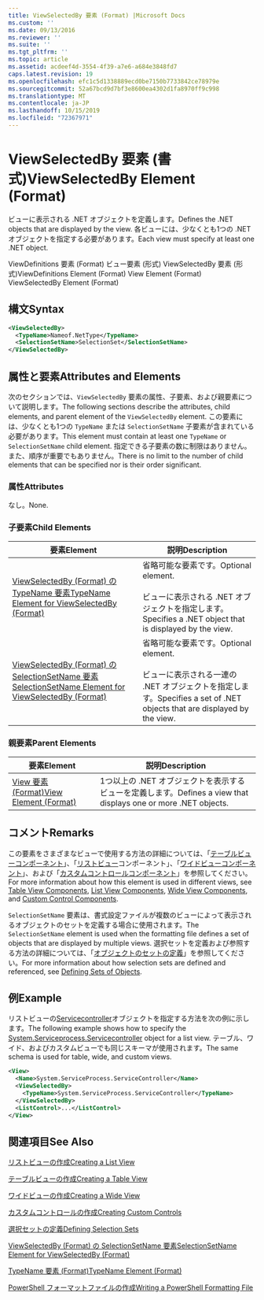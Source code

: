 ```yaml
---
title: ViewSelectedBy 要素 (Format) |Microsoft Docs
ms.custom: ''
ms.date: 09/13/2016
ms.reviewer: ''
ms.suite: ''
ms.tgt_pltfrm: ''
ms.topic: article
ms.assetid: acdeef4d-3554-4f39-a7e6-a684e3848fd7
caps.latest.revision: 19
ms.openlocfilehash: efc1c5d1338889ecd0be7150b7733842ce78979e
ms.sourcegitcommit: 52a67bcd9d7bf3e8600ea4302d1fa8970ff9c998
ms.translationtype: MT
ms.contentlocale: ja-JP
ms.lasthandoff: 10/15/2019
ms.locfileid: "72367971"
---
```

# <a name="viewselectedby-element-format"></a><span data-ttu-id="d0f7f-102">ViewSelectedBy 要素 (書式)</span><span class="sxs-lookup"><span data-stu-id="d0f7f-102">ViewSelectedBy Element (Format)</span></span>

<span data-ttu-id="d0f7f-103">ビューに表示される .NET オブジェクトを定義します。</span><span class="sxs-lookup"><span data-stu-id="d0f7f-103">Defines the .NET objects that are displayed by the view.</span></span> <span data-ttu-id="d0f7f-104">各ビューには、少なくとも1つの .NET オブジェクトを指定する必要があります。</span><span class="sxs-lookup"><span data-stu-id="d0f7f-104">Each view must specify at least one .NET object.</span></span>

<span data-ttu-id="d0f7f-105">ViewDefinitions 要素 (Format) ビュー要素 (形式) ViewSelectedBy 要素 (形式)</span><span class="sxs-lookup"><span data-stu-id="d0f7f-105">ViewDefinitions Element (Format) View Element (Format) ViewSelectedBy Element (Format)</span></span>

## <a name="syntax"></a><span data-ttu-id="d0f7f-106">構文</span><span class="sxs-lookup"><span data-stu-id="d0f7f-106">Syntax</span></span>

```xml
<ViewSelectedBy>
  <TypeName>Nameof.NetType</TypeName>
  <SelectionSetName>SelectionSet</SelectionSetName>
</ViewSelectedBy>
```

## <a name="attributes-and-elements"></a><span data-ttu-id="d0f7f-107">属性と要素</span><span class="sxs-lookup"><span data-stu-id="d0f7f-107">Attributes and Elements</span></span>

<span data-ttu-id="d0f7f-108">次のセクションでは、`ViewSelectedBy` 要素の属性、子要素、および親要素について説明します。</span><span class="sxs-lookup"><span data-stu-id="d0f7f-108">The following sections describe the attributes, child elements, and parent element of the `ViewSelectedBy` element.</span></span> <span data-ttu-id="d0f7f-109">この要素には、少なくとも1つの `TypeName` または `SelectionSetName` 子要素が含まれている必要があります。</span><span class="sxs-lookup"><span data-stu-id="d0f7f-109">This element must contain at least one `TypeName` or `SelectionSetName` child element.</span></span> <span data-ttu-id="d0f7f-110">指定できる子要素の数に制限はありません。また、順序が重要でもありません。</span><span class="sxs-lookup"><span data-stu-id="d0f7f-110">There is no limit to the number of child elements that can be specified nor is their order significant.</span></span>

### <a name="attributes"></a><span data-ttu-id="d0f7f-111">属性</span><span class="sxs-lookup"><span data-stu-id="d0f7f-111">Attributes</span></span>

<span data-ttu-id="d0f7f-112">なし。</span><span class="sxs-lookup"><span data-stu-id="d0f7f-112">None.</span></span>

### <a name="child-elements"></a><span data-ttu-id="d0f7f-113">子要素</span><span class="sxs-lookup"><span data-stu-id="d0f7f-113">Child Elements</span></span>

|<span data-ttu-id="d0f7f-114">要素</span><span class="sxs-lookup"><span data-stu-id="d0f7f-114">Element</span></span>|<span data-ttu-id="d0f7f-115">説明</span><span class="sxs-lookup"><span data-stu-id="d0f7f-115">Description</span></span>|
|-------------|-----------------|
|[<span data-ttu-id="d0f7f-116">ViewSelectedBy (Format) の TypeName 要素</span><span class="sxs-lookup"><span data-stu-id="d0f7f-116">TypeName Element for ViewSelectedBy (Format)</span></span>](./typename-element-for-viewselectedby-format.md)|<span data-ttu-id="d0f7f-117">省略可能な要素です。</span><span class="sxs-lookup"><span data-stu-id="d0f7f-117">Optional element.</span></span><br /><br /> <span data-ttu-id="d0f7f-118">ビューに表示される .NET オブジェクトを指定します。</span><span class="sxs-lookup"><span data-stu-id="d0f7f-118">Specifies a .NET object that is displayed by the view.</span></span>|
|[<span data-ttu-id="d0f7f-119">ViewSelectedBy (Format) の SelectionSetName 要素</span><span class="sxs-lookup"><span data-stu-id="d0f7f-119">SelectionSetName Element for ViewSelectedBy (Format)</span></span>](./selectionsetname-element-for-viewselectedby-format.md)|<span data-ttu-id="d0f7f-120">省略可能な要素です。</span><span class="sxs-lookup"><span data-stu-id="d0f7f-120">Optional element.</span></span><br /><br /> <span data-ttu-id="d0f7f-121">ビューに表示される一連の .NET オブジェクトを指定します。</span><span class="sxs-lookup"><span data-stu-id="d0f7f-121">Specifies a set of .NET objects that are displayed by the view.</span></span>|

### <a name="parent-elements"></a><span data-ttu-id="d0f7f-122">親要素</span><span class="sxs-lookup"><span data-stu-id="d0f7f-122">Parent Elements</span></span>

|<span data-ttu-id="d0f7f-123">要素</span><span class="sxs-lookup"><span data-stu-id="d0f7f-123">Element</span></span>|<span data-ttu-id="d0f7f-124">説明</span><span class="sxs-lookup"><span data-stu-id="d0f7f-124">Description</span></span>|
|-------------|-----------------|
|[<span data-ttu-id="d0f7f-125">View 要素 (Format)</span><span class="sxs-lookup"><span data-stu-id="d0f7f-125">View Element (Format)</span></span>](./view-element-format.md)|<span data-ttu-id="d0f7f-126">1つ以上の .NET オブジェクトを表示するビューを定義します。</span><span class="sxs-lookup"><span data-stu-id="d0f7f-126">Defines a view that displays one or more .NET objects.</span></span>|

## <a name="remarks"></a><span data-ttu-id="d0f7f-127">コメント</span><span class="sxs-lookup"><span data-stu-id="d0f7f-127">Remarks</span></span>

<span data-ttu-id="d0f7f-128">この要素をさまざまなビューで使用する方法の詳細については、「[テーブルビューコンポーネント](./creating-a-table-view.md)」、「[リストビュー](./creating-a-list-view.md)コンポーネント」、「[ワイドビューコンポーネント](./creating-a-wide-view.md)」、および「[カスタムコントロールコンポーネント](./creating-custom-controls.md)」を参照してください。</span><span class="sxs-lookup"><span data-stu-id="d0f7f-128">For more information about how this element is used in different views, see [Table View Components](./creating-a-table-view.md), [List View Components](./creating-a-list-view.md), [Wide View Components](./creating-a-wide-view.md), and [Custom Control Components](./creating-custom-controls.md).</span></span>

<span data-ttu-id="d0f7f-129">`SelectionSetName` 要素は、書式設定ファイルが複数のビューによって表示されるオブジェクトのセットを定義する場合に使用されます。</span><span class="sxs-lookup"><span data-stu-id="d0f7f-129">The `SelectionSetName` element is used when the formatting file defines a set of objects that are displayed by multiple views.</span></span> <span data-ttu-id="d0f7f-130">選択セットを定義および参照する方法の詳細については、「[オブジェクトのセットの定義](./defining-selection-sets.md)」を参照してください。</span><span class="sxs-lookup"><span data-stu-id="d0f7f-130">For more information about how selection sets are defined and referenced, see [Defining Sets of Objects](./defining-selection-sets.md).</span></span>

## <a name="example"></a><span data-ttu-id="d0f7f-131">例</span><span class="sxs-lookup"><span data-stu-id="d0f7f-131">Example</span></span>

<span data-ttu-id="d0f7f-132">リストビューの[Servicecontroller](/dotnet/api/System.ServiceProcess.ServiceController)オブジェクトを指定する方法を次の例に示します。</span><span class="sxs-lookup"><span data-stu-id="d0f7f-132">The following example shows how to specify the [System.Serviceprocess.Servicecontroller](/dotnet/api/System.ServiceProcess.ServiceController) object for a list view.</span></span> <span data-ttu-id="d0f7f-133">テーブル、ワイド、およびカスタムビューでも同じスキーマが使用されます。</span><span class="sxs-lookup"><span data-stu-id="d0f7f-133">The same schema is used for table, wide, and custom views.</span></span>

```xml
<View>
  <Name>System.ServiceProcess.ServiceController</Name>
  <ViewSelectedBy>
    <TypeName>System.ServiceProcess.ServiceController</TypeName>
  </ViewSelectedBy>
  <ListControl>...</ListControl>
</View>
```

## <a name="see-also"></a><span data-ttu-id="d0f7f-134">関連項目</span><span class="sxs-lookup"><span data-stu-id="d0f7f-134">See Also</span></span>

[<span data-ttu-id="d0f7f-135">リストビューの作成</span><span class="sxs-lookup"><span data-stu-id="d0f7f-135">Creating a List View</span></span>](./creating-a-list-view.md)

[<span data-ttu-id="d0f7f-136">テーブルビューの作成</span><span class="sxs-lookup"><span data-stu-id="d0f7f-136">Creating a Table View</span></span>](./creating-a-table-view.md)

[<span data-ttu-id="d0f7f-137">ワイドビューの作成</span><span class="sxs-lookup"><span data-stu-id="d0f7f-137">Creating a Wide View</span></span>](./creating-a-wide-view.md)

[<span data-ttu-id="d0f7f-138">カスタムコントロールの作成</span><span class="sxs-lookup"><span data-stu-id="d0f7f-138">Creating Custom Controls</span></span>](./creating-custom-controls.md)

[<span data-ttu-id="d0f7f-139">選択セットの定義</span><span class="sxs-lookup"><span data-stu-id="d0f7f-139">Defining Selection Sets</span></span>](./defining-selection-sets.md)

[<span data-ttu-id="d0f7f-140">ViewSelectedBy (Format) の SelectionSetName 要素</span><span class="sxs-lookup"><span data-stu-id="d0f7f-140">SelectionSetName Element for ViewSelectedBy (Format)</span></span>](./selectionsetname-element-for-viewselectedby-format.md)

[<span data-ttu-id="d0f7f-141">TypeName 要素 (Format)</span><span class="sxs-lookup"><span data-stu-id="d0f7f-141">TypeName Element (Format)</span></span>](./typename-element-for-viewselectedby-format.md)

[<span data-ttu-id="d0f7f-142">PowerShell フォーマットファイルの作成</span><span class="sxs-lookup"><span data-stu-id="d0f7f-142">Writing a PowerShell Formatting File</span></span>](./writing-a-powershell-formatting-file.md)
